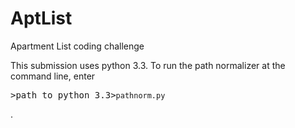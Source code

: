 AptList
=======

<p>Apartment List coding challenge</p>
<p>This submission uses python 3.3. 
To run the path normalizer at the command line, enter
<pre>&gt;<emp>path to python 3.3</emp>&gt;<code>pathnorm.py</code></pre>.
